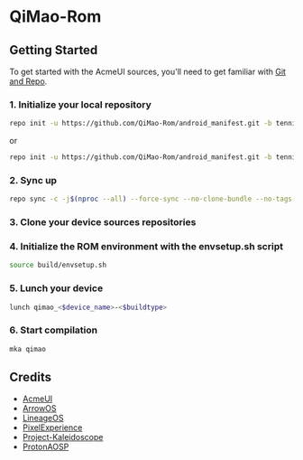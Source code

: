 # QiMao-Rom

## Getting Started

To get started with the AcmeUI sources, you'll need to get
familiar with [Git and Repo](https://source.android.com/setup/build/downloading).

### 1. Initialize your local repository
```bash
repo init -u https://github.com/QiMao-Rom/android_manifest.git -b tennis
```
or
```bash
repo init -u https://github.com/QiMao-Rom/android_manifest.git -b tennis --depth=1
```

### 2. Sync up
```bash
repo sync -c -j$(nproc --all) --force-sync --no-clone-bundle --no-tags
```

### 3. Clone your device sources repositories

### 4. Initialize the ROM environment with the envsetup.sh script
```bash
source build/envsetup.sh
```

### 5. Lunch your device
```bash
lunch qimao_<$device_name>-<$buildtype>
```

### 6. Start compilation
```bash
mka qimao
```

## Credits
- [AcmeUI](https://github.com/AcmeUI)
- [ArrowOS](https://github.com/ArrowOS)
- [LineageOS](https://github.com/LineageOS)
- [PixelExperience](https://github.com/PixelExperience)
- [Project-Kaleidoscope](https://github.com/Project-Kaleidoscope)
- [ProtonAOSP](https://github.com/ProtonAOSP)